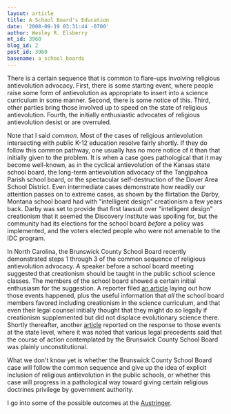 ```yaml
---
layout: article
title: A School Board's Education
date: '2008-09-19 03:31:44 -0700'
author: Wesley R. Elsberry
mt_id: 3960
blog_id: 2
post_id: 3960
basename: a_school_boards
---
```

There is a certain sequence that is common to flare-ups involving religious antievolution advocacy. First, there is some starting event, where people raise some form of antievolution as appropriate to insert into a science curriculum in some manner. Second, there is some notice of this. Third, other parties bring those involved up to speed on the state of religious antievolution. Fourth, the initially enthusiastic advocates of religious antievolution desist or are overruled.

Note that I said _common_. Most of the cases of religious antievolution intersecting with public K-12 education resolve fairly shortly. If they do follow this common pathway, one usually has no more notice of it than that initially given to the problem. It is when a case goes pathological that it may become well-known, as in the cyclical antievolution of the Kansas state school board, the long-term antievolution advocacy of the Tangipahoa Parish school board, or the spectacular self-destruction of the Dover Area School District. Even intermediate cases demonstrate how readily our attention passes on to extreme cases, as shown by the flirtation the Darby, Montana school board had with "intelligent design" creationism a few years back. Darby was set to provide that first lawsuit over "intelligent design" creationism that it seemed the Discovery Institute was spoiling for, but the community had its elections for the school board _before_ a policy was implemented, and the voters elected people who were not amenable to the IDC program.

In North Carolina, the Brunswick County School Board recently demonstrated steps 1 through 3 of the common sequence of religious antievolution advocacy. A speaker before a school board meeting suggested that creationism should be taught in the public school science classes. The members of the school board showed a certain initial enthusiasm for the suggestion. A reporter filed [an article](http://www.starnewsonline.com/article/20080916/ARTICLES/809160338/1018/letters&amp;title=Brunswick_school_board_to_consider_creationism_teaching) laying out how those events happened, plus the useful information that _all_ the school board members favored including creationism in the science curriculum, and that even their legal counsel initially thought that they might do so legally if creationism supplemented but did not displace evolutionary science there. Shortly thereafter, another [article](http://www.starnewsonline.com/article/20080917/ARTICLES/809170272/0/article) reported on the response to those events at the state level, where it was noted that various legal precedents said that the course of action contemplated by the Brunswick County School Board was plainly unconstitutional.

What we don't know yet is whether the Brunswick County School Board case will follow the common sequence and give up the idea of explicit inclusion of religious antievolution in the public schools, or whether this case will progress in a pathological way toward giving certain religious doctrines privilege by government authority.

I go into some of the possible outcomes at the [Austringer](http://austringer.net/wp/index.php/2008/09/16/another-school-board-poised-to-make-a-mistake/).
